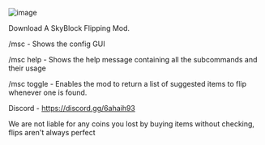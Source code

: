 ![image](https://user-images.githubusercontent.com/103678413/163500519-6172e958-e81c-43a0-9469-1ada36234eef.png)

Download
A SkyBlock Flipping Mod.

/msc - Shows the config GUI

/msc help - Shows the help message containing all the subcommands and their usage

/msc toggle - Enables the mod to return a list of suggested items to flip whenever one is found.

Discord - https://discord.gg/6ahaih93

We are not liable for any coins you lost by buying items without checking, flips aren't always perfect
